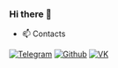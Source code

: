 ### Hi there 👋





- 📫 Contacts 

<a href="https://telegram.org/ivnshrv" target="_blank"><img alt="Telegram" src="https://img.shields.io/badge/telegram-%231DA1F2.svg?&style=for-the-badge&logo=telegram&logoColor=white" /></a> <a href="https://github.com/ivnshrv" target="_blank"><img alt="Github" src="https://img.shields.io/badge/GitHub-%2312100E.svg?&style=for-the-badge&logo=Github&logoColor=white" /></a> <a href="https://vk.com/ivnshrv" target="_blank"><img alt="VK" src="https://img.shields.io/badge/VK-%2312100E.svg?&style=for-the-badge&logo=VK&logoColor=white" />
